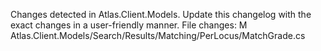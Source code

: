 Changes detected in Atlas.Client.Models. Update this changelog with the exact changes in a user-friendly manner. File changes:
M	Atlas.Client.Models/Search/Results/Matching/PerLocus/MatchGrade.cs
